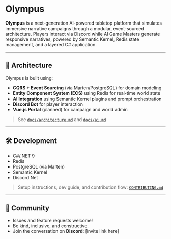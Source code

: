# Olympus

**Olympus** is a next-generation AI-powered tabletop platform that simulates immersive narrative campaigns through a modular, event-sourced architecture. Players interact via Discord while AI Game Masters generate responsive narratives, powered by Semantic Kernel, Redis state management, and a layered C# application.

---

## 🔧 Architecture

Olympus is built using:

- **CQRS + Event Sourcing** (via Marten/PostgreSQL) for domain modeling
- **Entity Component System (ECS)** using Redis for real-time world state
- **AI Integration** using Semantic Kernel plugins and prompt orchestration
- **Discord Bot** for player interaction
- **Vue.js Portal** (planned) for campaign and world admin

> See [`docs/architecture.md`](docs/architecture.md) and [`docs/ai.md`](docs/ai.md)

---

## 🛠️ Development

- C#/.NET 9
- Redis
- PostgreSQL (via Marten)
- Semantic Kernel
- Discord.Net

> Setup instructions, dev guide, and contribution flow: [`CONTRIBUTING.md`](CONTRIBUTING.md)

---

## 🤝 Community

- Issues and feature requests welcome!
- Be kind, inclusive, and constructive.
- Join the conversation on **Discord**: [invite link here]
